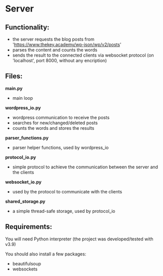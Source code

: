 # Server

## Functionality:

- the server requests the blog posts from 'https://www.thekey.academy/wp-json/wp/v2/posts'
- parses the content and counts the words
- sends the result to the connected clients via websocket protocol (on 'localhost', port 8000, without any encription)

## Files:

**main.py**

- main loop

**wordpress_io.py**

- wordpress communication to receive the posts
- searches for new/changed/deleted posts
- counts the words and stores the results

**parser_functions.py**

- parser helper functions, used by wordpress_io
  
**protocol_io.py**

- simple protocol to achieve the communication between the server and the clients

**websocket_io.py**

- used by the protocol to communicate with the clients
  
**shared_storage.py**

- a simple thread-safe storage, used by protocol_io 


## Requirements:

You will need Python interpreter (the project was developed/tested with v3.9)

You should also install a few packages:
- beautifulsoup
- websockets
